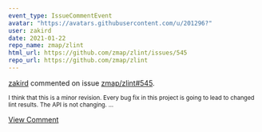 ```yaml
---
event_type: IssueCommentEvent
avatar: "https://avatars.githubusercontent.com/u/201296?"
user: zakird
date: 2021-01-22
repo_name: zmap/zlint
html_url: https://github.com/zmap/zlint/issues/545
repo_url: https://github.com/zmap/zlint
---
```


<a href='https://github.com/zakird' target='_blank'>zakird</a> commented on issue <a href='https://github.com/zmap/zlint/issues/545' target='_blank'>zmap/zlint#545</a>.

<small>I think that this is a minor revision. Every bug fix in this project is going to lead to changed lint results. The API is not changing. ...</small>

<a href='https://github.com/zmap/zlint/issues/545' target='_blank'>View Comment</a>